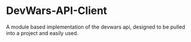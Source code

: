 # DevWars-API-Client
A module based implementation of the devwars api, designed to be pulled into a project and easily used.
